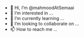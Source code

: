 - 👋 Hi, I’m @mahmoodAtSemaai
- 👀 I’m interested in ...
- 🌱 I’m currently learning ...
- 💞️ I’m looking to collaborate on ...
- 📫 How to reach me ...

<!---
mahmoodAtSemaai/mahmoodAtSemaai is a ✨ special ✨ repository because its `README.md` (this file) appears on your GitHub profile.
You can click the Preview link to take a look at your changes.
--->
